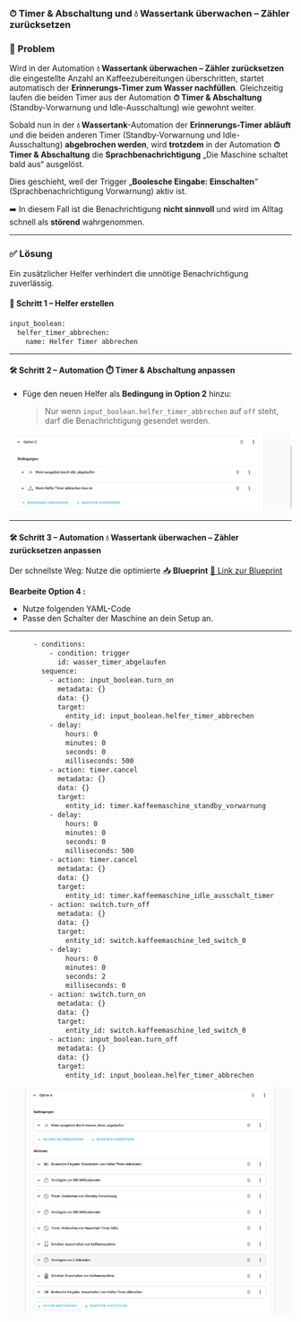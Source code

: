 ### ⏱ Timer & Abschaltung und 💧 Wassertank überwachen – Zähler zurücksetzen

### 🐞 Problem

Wird in der Automation **💧 Wassertank überwachen – Zähler zurücksetzen** die eingestellte Anzahl an Kaffeezubereitungen überschritten, startet automatisch der **Erinnerungs-Timer zum Wasser nachfüllen**. Gleichzeitig laufen die beiden Timer aus der Automation **⏱ Timer & Abschaltung** (Standby-Vorwarnung und Idle-Ausschaltung) wie gewohnt weiter.

Sobald nun in der **💧 Wassertank**-Automation der **Erinnerungs-Timer abläuft** und die beiden anderen Timer (Standby-Vorwarnung und Idle-Ausschaltung) **abgebrochen werden**, wird **trotzdem** in der Automation **⏱ Timer & Abschaltung** die **Sprachbenachrichtigung** „Die Maschine schaltet bald aus“ ausgelöst.  
  
Dies geschieht, weil der Trigger „**Boolesche Eingabe: Einschalten**“ (Sprachbenachrichtigung Vorwarnung) aktiv ist.

➡️ In diesem Fall ist die Benachrichtigung **nicht sinnvoll** und wird im Alltag schnell als **störend** wahrgenommen.

---

### ✅ Lösung

Ein zusätzlicher Helfer verhindert die unnötige Benachrichtigung zuverlässig.

#### 🧩 Schritt 1 – Helfer erstellen

```
input_boolean:
  helfer_timer_abbrechen:
    name: Helfer Timer abbrechen
```

---

#### 🛠 Schritt 2 – Automation ⏱ Timer & Abschaltung anpassen

- Füge den neuen Helfer als **Bedingung in Option 2** hinzu:

  > Nur wenn `input_boolean.helfer_timer_abbrechen` auf `off` steht, darf die Benachrichtigung gesendet werden.

<p align="center">
  <img src="https://github.com/Dajwitt/picture/blob/main/timer%20%26%20abschaltung%20optimiert.png?raw=true" width="600"/>
</p>

---

#### 🛠 Schritt 3 – Automation 💧 Wassertank überwachen – Zähler zurücksetzen anpassen

Der schnellste Weg: Nutze die optimierte 📥 **Blueprint**  [🔗 Link zur Blueprint](https://gist.github.com/Dajwitt/24050e09d1b8b191cce9dfcfa0660ccf)

**Bearbeite Option 4 :** 

- Nutze folgenden YAML-Code
- Passe den Schalter der Maschine an dein Setup an.

---

```
      - conditions:
          - condition: trigger
            id: wasser_timer_abgelaufen
        sequence:
          - action: input_boolean.turn_on
            metadata: {}
            data: {}
            target:
              entity_id: input_boolean.helfer_timer_abbrechen
          - delay:
              hours: 0
              minutes: 0
              seconds: 0
              milliseconds: 500
          - action: timer.cancel
            metadata: {}
            data: {}
            target:
              entity_id: timer.kaffeemaschine_standby_vorwarnung
          - delay:
              hours: 0
              minutes: 0
              seconds: 0
              milliseconds: 500
          - action: timer.cancel
            metadata: {}
            data: {}
            target:
              entity_id: timer.kaffeemaschine_idle_ausschalt_timer
          - action: switch.turn_off
            metadata: {}
            data: {}
            target:
              entity_id: switch.kaffeemaschine_led_switch_0
          - delay:
              hours: 0
              minutes: 0
              seconds: 2
              milliseconds: 0
          - action: switch.turn_on
            metadata: {}
            data: {}
            target:
              entity_id: switch.kaffeemaschine_led_switch_0
          - action: input_boolean.turn_off
            metadata: {}
            data: {}
            target:
              entity_id: input_boolean.helfer_timer_abbrechen
```

<p align="center">
  <img src="https://github.com/Dajwitt/picture/blob/main/wassertank%20optimiert.png?raw=true" width="600"/>
</p>
</p>
